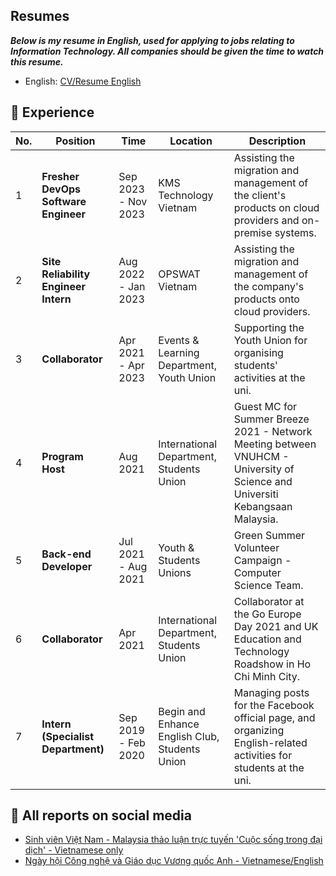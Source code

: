 ## Resumes

**_Below is my resume in English, used for applying to jobs relating to Information Technology. All companies should be given the time to watch this resume._**

- English: [CV/Resume English](../../../../../public/docs/TUAN-ANH-BUI-LE-English.pdf)

## 🏫 Experience

| No. | Position                             | Time                | Location                                       | Description                                                                                                                  |
| --- | ------------------------------------ | ------------------- | ---------------------------------------------- | ---------------------------------------------------------------------------------------------------------------------------- |
| 1   | **Fresher DevOps Software Engineer** | Sep 2023 - Nov 2023 | KMS Technology Vietnam                         | Assisting the migration and management of the client's products on cloud providers and on-premise systems.                   |
| 2   | **Site Reliability Engineer Intern** | Aug 2022 - Jan 2023 | OPSWAT Vietnam                                 | Assisting the migration and management of the company's products onto cloud providers.                                       |
| 3   | **Collaborator**                     | Apr 2021 - Apr 2023 | Events & Learning Department, Youth Union      | Supporting the Youth Union for organising students' activities at the uni.                                                   |
| 4   | **Program Host**                     | Aug 2021            | International Department, Students Union       | Guest MC for Summer Breeze 2021 - Network Meeting between VNUHCM - University of Science and Universiti Kebangsaan Malaysia. |
| 5   | **Back-end Developer**               | Jul 2021 - Aug 2021 | Youth & Students Unions                        | Green Summer Volunteer Campaign - Computer Science Team.                                                                     |
| 6   | **Collaborator**                     | Apr 2021            | International Department, Students Union       | Collaborator at the Go Europe Day 2021 and UK Education and Technology Roadshow in Ho Chi Minh City.                         |
| 7   | **Intern (Specialist Department)**   | Sep 2019 - Feb 2020 | Begin and Enhance English Club, Students Union | Managing posts for the Facebook official page, and organizing English-related activities for students at the uni.            |

## 📜 All reports on social media

- [Sinh viên Việt Nam - Malaysia thảo luận trực tuyến 'Cuộc sống trong đại dịch' - Vietnamese only](https://tuoitre.vn/sinh-vien-viet-nam-malaysia-thao-luan-truc-tuyen-cuoc-song-trong-dai-dich-20210807122658403.htm)
- [Ngày hội Công nghệ và Giáo dục Vương quốc Anh - Vietnamese/English](https://www.linkedin.com/feed/update/urn:li:activity:6792718845288292352/)
